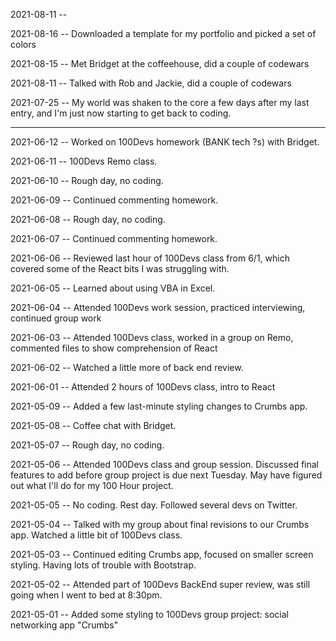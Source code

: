 2021-08-11 -- 

2021-08-16 -- Downloaded a template for my portfolio and picked a set of colors

2021-08-15 -- Met Bridget at the coffeehouse, did a couple of codewars

2021-08-11 -- Talked with Rob and Jackie, did a couple of codewars

2021-07-25 -- My world was shaken to the core a few days after my last entry, and I'm just now starting to get back to coding.
______________________________________________________________________________________________________________________

2021-06-12 -- Worked on 100Devs homework (BANK tech ?s) with Bridget.

2021-06-11 -- 100Devs Remo class.

2021-06-10 -- Rough day, no coding.

2021-06-09 -- Continued commenting homework.

2021-06-08 -- Rough day, no coding.

2021-06-07 -- Continued commenting homework.

2021-06-06 -- Reviewed last hour of 100Devs class from 6/1, which covered some of the React bits I was struggling with.

2021-06-05 -- Learned about using VBA in Excel.

2021-06-04 -- Attended 100Devs work session, practiced interviewing, continued group work

2021-06-03 -- Attended 100Devs class, worked in a group on Remo, commented files to show comprehension of React

2021-06-02 -- Watched a little more of back end review.

2021-06-01 -- Attended 2 hours of 100Devs class, intro to React


2021-05-09 -- Added a few last-minute styling changes to Crumbs app.

2021-05-08 -- Coffee chat with Bridget.

2021-05-07 -- Rough day, no coding.

2021-05-06 -- Attended 100Devs class and group session. Discussed final features to add before group project is due next Tuesday.
May have figured out what I'll do for my 100 Hour project.

2021-05-05 -- No coding. Rest day. Followed several devs on Twitter.

2021-05-04 -- Talked with my group about final revisions to our Crumbs app. Watched a little bit of 100Devs class.

2021-05-03 -- Continued editing Crumbs app, focused on smaller screen styling. Having lots of trouble with Bootstrap.

2021-05-02 -- Attended part of 100Devs BackEnd super review, was still going when I went to bed at 8:30pm.

2021-05-01 -- Added some styling to 100Devs group project: social networking app "Crumbs"


